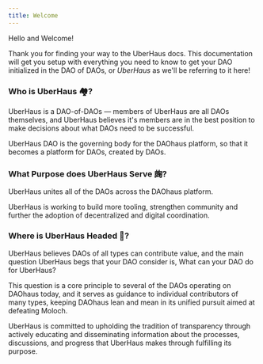 ```yaml
---
title: Welcome
---
```


Hello and Welcome!

Thank you for finding your way to the UberHaus docs.  This documentation will get you setup with everything you need to know to get your DAO initialized in the DAO of DAOs, or *UberHaus* as we'll be referring to it here!

### Who is UberHaus 🏘?

UberHaus is a DAO-of-DAOs — members of UberHaus are all DAOs themselves, and UberHaus believes it's members are in the best position to make decisions about what DAOs need to be successful.

UberHaus DAO is the governing body for the DAOhaus platform, so that it becomes a platform for DAOs, created by DAOs.

### What Purpose does UberHaus Serve 龾?   

UberHaus unites all of the DAOs across the DAOhaus platform.

UberHaus is working to build more tooling, strengthen community and further the adoption of decentralized and digital coordination. 
 

### Where is UberHaus Headed 🙈? 

UberHaus believes DAOs of all types can contribute value, and the main question UberHaus begs that your DAO consider is, What can your DAO do for UberHaus?
 
This question is a core principle to several of the DAOs operating on DAOhaus today, and it serves as guidance to individual contributors of many types, keeping DAOhaus lean and mean in its unified pursuit aimed at defeating Moloch.  
 
UberHaus is committed to upholding the tradition of transparency through actively educating and disseminating information about the processes, discussions, and progress that UberHaus makes through fulfilling its purpose.
